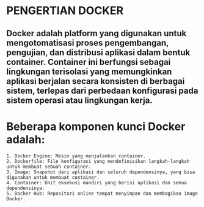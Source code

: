# PENGERTIAN DOCKER
## Docker adalah platform yang digunakan untuk mengotomatisasi proses pengembangan, pengujian, dan distribusi aplikasi dalam bentuk container. Container ini berfungsi sebagai lingkungan terisolasi yang memungkinkan aplikasi berjalan secara konsisten di berbagai sistem, terlepas dari perbedaan konfigurasi pada sistem operasi atau lingkungan kerja.

# Beberapa komponen kunci Docker adalah:
    1. Docker Engine: Mesin yang menjalankan container.
    2. Dockerfile: File konfigurasi yang mendefinisikan langkah-langkah untuk membuat sebuah container.
    3. Image: Snapshot dari aplikasi dan seluruh dependensinya, yang bisa digunakan untuk membuat container.
    4. Container: Unit eksekusi mandiri yang berisi aplikasi dan semua dependensinya.
    5. Docker Hub: Repositori online tempat menyimpan dan membagikan image Docker.